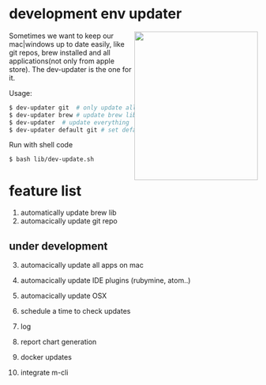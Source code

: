 # development env updater 

<img src="https://github.com/ma7rix/dev-updater/blob/master/pics/update-to-date.png" style="float: right;"  width="250" height="300">

Sometimes we want to keep our mac|windows up to date easily, like git repos, brew installed and all applications(not only from apple store). The dev-updater is the one for it. 
 
Usage:
```bash
$ dev-updater git  # only update all git repos on your mac
$ dev-updater brew # update brew lib
$ dev-updater  # update everything  git repos + man apps + brew lib
$ dev-updater default git # set default to git 
```

Run with shell code
```
$ bash lib/dev-update.sh 
```
# feature list
 1. automatically update brew lib
 2. automacically update git repo

 ## under development 
 3. automacically update all apps on mac
 4. automacically update IDE plugins (rubymine, atom..)
 5. automacically update OSX 

 6. schedule a time to check updates
 7. log
 8. report chart generation 
 9. docker updates
 10. integrate m-cli 
 


